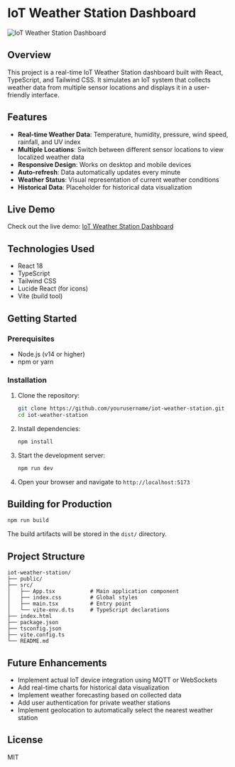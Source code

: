 # IoT Weather Station Dashboard

![IoT Weather Station Dashboard](https://images.unsplash.com/photo-1504608524841-42fe6f032b4b?ixlib=rb-4.0.3&ixid=M3wxMjA3fDB8MHxwaG90by1wYWdlfHx8fGVufDB8fHx8fA%3D%3D&auto=format&fit=crop&w=1200&q=80)

## Overview

This project is a real-time IoT Weather Station dashboard built with React, TypeScript, and Tailwind CSS. It simulates an IoT system that collects weather data from multiple sensor locations and displays it in a user-friendly interface.

## Features

- **Real-time Weather Data**: Temperature, humidity, pressure, wind speed, rainfall, and UV index
- **Multiple Locations**: Switch between different sensor locations to view localized weather data
- **Responsive Design**: Works on desktop and mobile devices
- **Auto-refresh**: Data automatically updates every minute
- **Weather Status**: Visual representation of current weather conditions
- **Historical Data**: Placeholder for historical data visualization

## Live Demo

Check out the live demo: [IoT Weather Station Dashboard](https://graceful-torte-90608e.netlify.app)

## Technologies Used

- React 18
- TypeScript
- Tailwind CSS
- Lucide React (for icons)
- Vite (build tool)

## Getting Started

### Prerequisites

- Node.js (v14 or higher)
- npm or yarn

### Installation

1. Clone the repository:
   ```bash
   git clone https://github.com/yourusername/iot-weather-station.git
   cd iot-weather-station
   ```

2. Install dependencies:
   ```bash
   npm install
   ```

3. Start the development server:
   ```bash
   npm run dev
   ```

4. Open your browser and navigate to `http://localhost:5173`

## Building for Production

```bash
npm run build
```

The build artifacts will be stored in the `dist/` directory.

## Project Structure

```
iot-weather-station/
├── public/
├── src/
│   ├── App.tsx           # Main application component
│   ├── index.css         # Global styles
│   ├── main.tsx          # Entry point
│   └── vite-env.d.ts     # TypeScript declarations
├── index.html
├── package.json
├── tsconfig.json
├── vite.config.ts
└── README.md
```

## Future Enhancements

- Implement actual IoT device integration using MQTT or WebSockets
- Add real-time charts for historical data visualization
- Implement weather forecasting based on collected data
- Add user authentication for private weather stations
- Implement geolocation to automatically select the nearest weather station

## License

MIT
